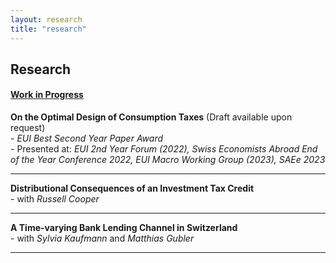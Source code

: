 ```yaml
---
layout: research
title: "research"
---
```


## Research

#### <ins>Work in Progress</ins>
**On the Optimal Design of Consumption Taxes** (Draft available upon request)\
    -  *EUI Best Second Year Paper Award*\
    - Presented at: *EUI 2nd Year Forum (2022), Swiss Economists Abroad End of the Year Conference 2022, EUI Macro Working Group (2023), SAEe 2023*
    
---

**Distributional Consequences of an Investment Tax Credit**\
    - with *Russell Cooper*
    
---
    
**A Time-varying Bank Lending Channel in Switzerland**\
    - with *Sylvia Kaufmann* and *Matthias Gubler*
    
---

